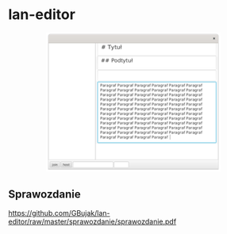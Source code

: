 # lan-editor
<div style="margin: auto; width: 70%;">
  <img src="sprawozdanie/img/interfejs.png">
</div>

## Sprawozdanie

<https://github.com/GBujak/lan-editor/raw/master/sprawozdanie/sprawozdanie.pdf>
